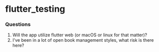 # flutter_testing



### Questions
1. Will the app utilize flutter web (or macOS or linux for that matter)?
2. I've been in a lot of open book management styles, what risk is there here?